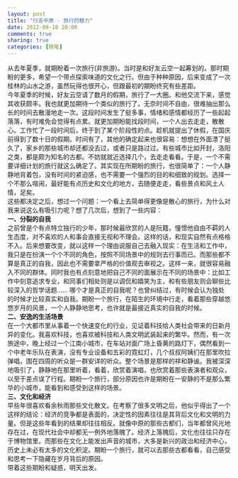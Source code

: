 ```yaml
---
layout: post
title: "行走中原 - 旅行的魅力"
date: 2012-09-18 20:00
comments: true
sharing: true
categories: [随笔]
---
```

从去年夏季，就期盼着一次旅行(非旅游)。当时是和好友云空一起筹划的。那时期盼的更多，希望一个带点探索味道的文化之行。但由于种种原因，后来变成了一次桂林的山水之游，虽然玩得也很开心，但跟最初的期盼终究有些差距。   
今年夏季的时候，好友云空请了数月的假期，旅行了一大圈。和他交流下来，感觉其收获颇丰。我也就更加期待一个类似的旅行了。无奈时间不自由，很难抽出那么长的时间去散漫地走一次。这段时间发生了挺多事，情绪和感情都经历了一些起起落落，有时难免会觉得有点累。就更加期盼能找段时间，一个人出去走走，散散心。工作忙了一段时间后，终于到了某个阶段性的点。趁机就提出了休假，在国庆前得到了数十日的假期。时间有了，其他的确定起来也很容易：想想在外面漂了挺久了，家乡的那些城市却还都没去过，或者只是路过过。有些城市比如开封，洛阳之类，都是颇为知名的古都。不妨就就近选择几个，去走走看看。于是，一个不需要详细计划的旅行就这么确定了。其实现在所期盼的旅行，也很简单了：一个人静静地背着包，没有时间的紧迫感，也不需要一个强烈的目的和细致的规划。选择一个不那么喧闹，最好能有点历史和文化的地方，去随便走走，看些景点和风土人情，足矣。   
这些都决定之后，想过一个问题：一个看上去简单得更像是散心的旅行，为什么对我来说这么有吸引力呢？想了几次后，想到了一些内容：   
**一、分裂的自我**  
之前曾是个有点特立独行的少年，那时候最欣赏的人是阮籍，憧憬他自由不羁的人生态度，对不喜欢的人和事会直接无视和不理会。这样的话，和现实自然有点格格不入。后来想要改变，就以这样一个理由说服自己去融入现实：在生活和工作中，我只是在扮演一个个不同的角色，按照不同场景中的规则去行事而已。而那些都不算是真正的自我，因此也不需要拿严格的价值观去审视之。这样一来，就很容易融入不同的群体。同时我也有点刻意地把自己不同的面展示在不同的场景中：比如工作中刻意追求专业，和同事们相处则是以调侃和嬉笑为主，和有些朋友则会聊些比较深入的哲学话题…… 哪个才是真正的自我呢？也曾纠结过，有时候会认为独处的时候才比较真实和自我。期盼一个旅行，在陌生的环境中行走，看着那些穿越悠悠岁月的风景，一个人静静地思考，也许就是最接近真实的自我的时候。   
**二、安逸的生活场景**  
在一个大都市里从事着一个快速变化的行业，见证着科技给人类社会带来的日新月异的变化。我喜欢科技，也喜欢被科技和人类文明武装起来的繁华。然而，有一次旅途中，晚上经过一个江南小城市，在车站对面广场上昏黄的路灯下，偶然看到一个中老年乐队在表演，没有专业设备和五彩的霓虹灯，几个叔叔阿姨们在那里吹拉弹唱，围在四周的听众是一群安详的听众。整个场景是那样的祥和静谧。我被深深地吸引了，静静地在那里听着，看着，欣赏着演唱，也欣赏着那些表演者和观众，以至于差点误了行程。期盼一个旅行，部分原因也许是期盼在一安静的不是那么繁华的小城市，能看到和感受到这样的场景。   
**三、文化和经济**  
早些年很喜欢看余秋雨那些文化散文。在考察了很多文明之后，他似乎得出了一个这样的结论：经济的竞争都是表面的，决定性的因素往往是其背后文化和文明的力量。但是这些年看到的结果却往往相反。就像中原的那些古都们，当年都曾风光地存在过，在现代社会中却都无一例外地落魄了。经济上落魄后，文化也往往只存在于博物馆里。而那些在文化上能发出声音的城市，大多是新兴的政治和经济中心，历史上未必有太多的文化积淀。期盼一个旅行，就可以去那些古都看看，自己感受和思考一下隐藏在岁月背后的原因。<br />
带着这些期盼和疑惑，明天出发。   
